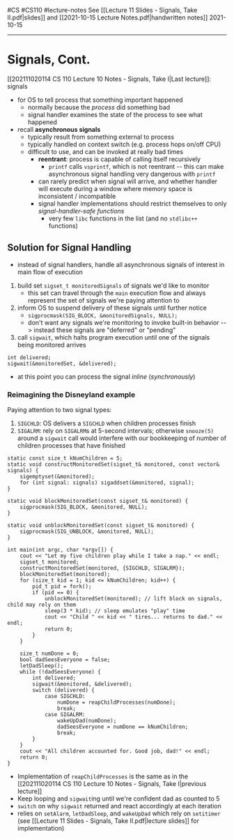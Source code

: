 #CS #CS110 #lecture-notes 
See [[Lecture 11 Slides - Signals, Take II.pdf|slides]] and [[2021-10-15 Lecture Notes.pdf|handwritten notes]]
2021-10-15
___
# Signals, Cont.
[[202111020114 CS 110 Lecture 10 Notes - Signals, Take I|Last lecture]]: signals
- for OS to tell process that something important happened
	- normally because the *process* did something bad
	- signal handler examines the state of the process to see what happened
- recall **asynchronous signals**
	- typically result from something external to process
	- typically handled on context switch (e.g. process hops on/off CPU)
	- difficult to use, and can be invoked at really bad times
		- **reentrant**: process is capable of calling itself recursively
			- `printf` calls `vsprintf`, which is not reentrant -- this can make asynchronous signal handling very dangerous with `printf`
		- can rarely predict when signal will arrive, and whether handler will execute during a window where memory space is inconsistent / incompatible
		- signal handler implementations should restrict themselves to only *signal-handler-safe functions*
			- very few `libc` functions in the list (and no `stdlibc++` functions)

## Solution for Signal Handling
- instead of signal handlers, handle all asynchronous signals of interest in main flow of execution
1. build set `sigset_t monitoredSignals` of signals we'd like to monitor
	- this set can travel through the `main` execution flow and always represent the set of signals we're paying attention to
2. inform OS to suspend delivery of these signals until further notice
	- `sigprocmask(SIG_BLOCK, &monitoredSignals, NULL);`
	- don't want any signals we're monitoring to invoke built-in behavior --> instead these signals are "deferred" or "pending"
3. call `sigwait`, which halts program execution until one of the signals being monitored arrives
```
int delivered;
sigwait(&monitoredSet, &delivered);
```
- at this point you can process the signal *inline* (*synchronously*)

### Reimagining the Disneyland example
Paying attention to two signal types:
1. `SIGCHLD`: OS delivers a `SIGCHLD` when children processes finish
2. `SIGALRM`: rely on `SIGALRM`s at 5-second intervals; otherwise `snooze(5)` around a `sigwait` call would interfere with our bookkeeping of number of children processes that have finished

```
static const size_t kNumChildren = 5;
static void constructMonitoredSet(sigset_t& monitored, const vector& signals) {
	sigemptyset(&monitored);
	for (int signal: signals) sigaddset(&monitored, signal);
}

static void blockMonitoredSet(const sigset_t& monitored) {
	sigprocmask(SIG_BLOCK, &monitored, NULL);
}

static void unblockMonitoredSet(const sigset_t& monitored) {
	sigprocmask(SIG_UNBLOCK, &monitored, NULL);
}

int main(int argc, char *argv[]) {
	cout << "Let my five children play while I take a nap." << endl;
	sigset_t monitored;
	constructMonitoredSet(monitored, {SIGCHLD, SIGALRM});
	blockMonitoredSet(monitored);
	for (size_t kid = 1; kid <= kNumChildren; kid++) {
		pid_t pid = fork();
		if (pid == 0) {
			unblockMonitoredSet(monitored); // lift block on signals, child may rely on them
			sleep(3 * kid); // sleep emulates "play" time
			cout << "Child " << kid << " tires... returns to dad." << endl;
			return 0;
		}
	}
	
	size_t numDone = 0;
	bool dadSeesEveryone = false;
	letDadSleep();
	while (!dadSeesEveryone) {
		int delivered;
		sigwait(&monitored, &delivered);
		switch (delivered) {
			case SIGCHLD:
				numDone = reapChildProcesses(numDone);
				break;
			case SIGALRM:
				wakeUpDad(numDone);
				dadSeesEveryone = numDone == kNumChildren;
				break;
		}
	}
	cout << "All children accounted for. Good job, dad!" << endl;
	return 0;
}
```

- Implementation of `reapChildProcesses` is the same as in the [[202111020114 CS 110 Lecture 10 Notes - Signals, Take I|previous lecture]]
- Keep looping and `sigwait`ing until we're confident dad as counted to 5
- `switch` on why `sigwait` returned and react accordingly at each iteration
- relies on `setAlarm`, `letDadSleep`, and `wakeUpDad` which rely on `setitimer` (see [[Lecture 11 Slides - Signals, Take II.pdf|lecture slides]] for implementation)
